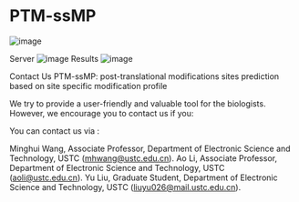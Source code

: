 # PTM-ssMP

![image](https://user-images.githubusercontent.com/28085486/127601007-94bc93e9-ba26-4b5d-9030-0ba8cd5eefbe.png)

Server
![image](https://user-images.githubusercontent.com/28085486/127607861-3016c625-1379-4ab0-9096-8dea9c1a2790.png)
Results
![image](https://user-images.githubusercontent.com/28085486/127607947-8d5ab6f7-f522-4ad0-94c9-959f150c64bb.png)

Contact Us
PTM-ssMP: post-translational modifications sites prediction based on site specific modification profile

We try to provide a user-friendly and valuable tool for the biologists. However, we encourage you to contact us if you:

You can contact us via :

Minghui Wang, Associate Professor, Department of Electronic Science and Technology, USTC 
(mhwang@ustc.edu.cn).
Ao Li, Associate Professor, Department of Electronic Science and Technology, USTC 
(aoli@ustc.edu.cn).
Yu Liu, Graduate Student, Department of Electronic Science and Technology, USTC 
(liuyu026@mail.ustc.edu.cn).
